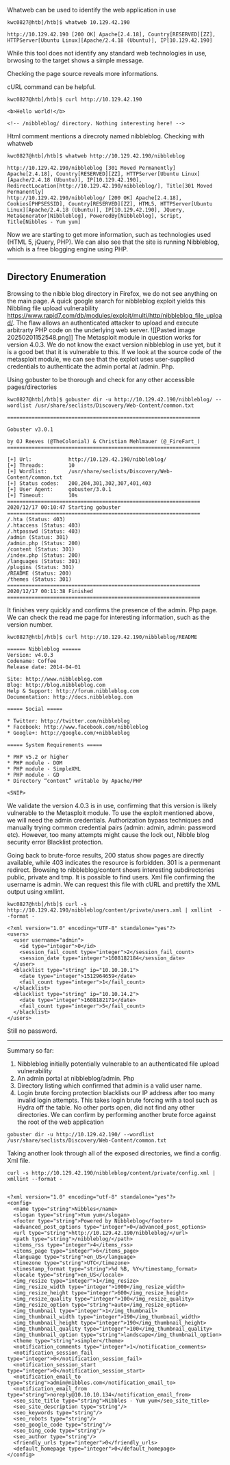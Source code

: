 Whatweb can be used to identify the web application in use

```
kwc0827@htb[/htb]$ whatweb 10.129.42.190

http://10.129.42.190 [200 OK] Apache[2.4.18], Country[RESERVED][ZZ], HTTPServer[Ubuntu Linux][Apache/2.4.18 (Ubuntu)], IP[10.129.42.190]
```
While this tool does not identify any standard web technologies in use, brwosing to the target shows a simple message.

Checking the page source reveals more informations.

 cURL command can be helpful.
```
kwc0827@htb[/htb]$ curl http://10.129.42.190

<b>Hello world!</b>

<!-- /nibbleblog/ directory. Nothing interesting here! -->
```

Html comment mentions a direcroty named nibbleblog. Checking with whatweb

```
kwc0827@htb[/htb]$ whatweb http://10.129.42.190/nibbleblog

http://10.129.42.190/nibbleblog [301 Moved Permanently] Apache[2.4.18], Country[RESERVED][ZZ], HTTPServer[Ubuntu Linux][Apache/2.4.18 (Ubuntu)], IP[10.129.42.190], RedirectLocation[http://10.129.42.190/nibbleblog/], Title[301 Moved Permanently]
http://10.129.42.190/nibbleblog/ [200 OK] Apache[2.4.18], Cookies[PHPSESSID], Country[RESERVED][ZZ], HTML5, HTTPServer[Ubuntu Linux][Apache/2.4.18 (Ubuntu)], IP[10.129.42.190], JQuery, MetaGenerator[Nibbleblog], PoweredBy[Nibbleblog], Script, Title[Nibbles - Yum yum]
```
Now we are starting to get more information, such as technologies used (HTML 5, jQuery, PHP). We can also see that the site is running Nibbleblog, which is a free blogging engine using PHP. 

-----
## Directory Enumeration

Browsing to the nibble blog directory in Firefox, we do not see anything on the main page. A quick google search for nibbleblog exploit yields this Nibbling file upload vulnerability https://www.rapid7.com/db/modules/exploit/multi/http/nibbleblog_file_upload/. The flaw allows an authenticated attacker to upload and execute arbitrarty PHP code on the underlying web server. ![[Pasted image 20250201152548.png]]
The Metasploit module in question works for version 4.0.3. We do not know the exact version nibbleblog in use yet, but it is a good bet that it is vulnerable to this. If we look at the source code of the metasploit module, we can see that the exploit uses user-supplied credentials to authenticate the admin portal at /admin. Php. 

Using gobuster to be thorough and check for any other accessible pages/directories

```
kwc0827@htb[/htb]$ gobuster dir -u http://10.129.42.190/nibbleblog/ --wordlist /usr/share/seclists/Discovery/Web-Content/common.txt

===============================================================

Gobuster v3.0.1

by OJ Reeves (@TheColonial) & Christian Mehlmauer (@_FireFart_)
===============================================================

[+] Url:            http://10.129.42.190/nibbleblog/
[+] Threads:        10
[+] Wordlist:       /usr/share/seclists/Discovery/Web-Content/common.txt
[+] Status codes:   200,204,301,302,307,401,403
[+] User Agent:     gobuster/3.0.1
[+] Timeout:        10s
===============================================================
2020/12/17 00:10:47 Starting gobuster
===============================================================
/.hta (Status: 403)
/.htaccess (Status: 403)
/.htpasswd (Status: 403)
/admin (Status: 301)
/admin.php (Status: 200)
/content (Status: 301)
/index.php (Status: 200)
/languages (Status: 301)
/plugins (Status: 301)
/README (Status: 200)
/themes (Status: 301)
===============================================================
2020/12/17 00:11:38 Finished
===============================================================
```
It finishes very quickly and confirms the presence of the admin. Php page. We can check the read me page for interesting information, such as the version number.

```
kwc0827@htb[/htb]$ curl http://10.129.42.190/nibbleblog/README

====== Nibbleblog ======
Version: v4.0.3
Codename: Coffee
Release date: 2014-04-01

Site: http://www.nibbleblog.com
Blog: http://blog.nibbleblog.com
Help & Support: http://forum.nibbleblog.com
Documentation: http://docs.nibbleblog.com

===== Social =====

* Twitter: http://twitter.com/nibbleblog
* Facebook: http://www.facebook.com/nibbleblog
* Google+: http://google.com/+nibbleblog

===== System Requirements =====

* PHP v5.2 or higher
* PHP module - DOM
* PHP module - SimpleXML
* PHP module - GD
* Directory “content” writable by Apache/PHP

<SNIP>
```
We validate the version 4.0.3 is in use, confirming that this version is likely vulnerable to the Metasploit module.
To use the exploit mentioned above, we will need the admin credentials. 
Authorization bypass techniques and manually trying  common credential pairs (admin: admin, admin: password etc). However, too many attempts might cause the lock out, Nibble blog security error Blacklist protection.

Going back to brute-force results, 200 status show pages are directly available, while 403 indicates the resource is forbidden. 301 is a permenant redirect. Browsing to nibbleblog/content shows interesting subdirectories public, private and tmp. It is possible to find users. Xml file confirming the username is admin.
We can request this file with cURL and prettify the XML output using xmllint.

```
kwc0827@htb[/htb]$ curl -s http://10.129.42.190/nibbleblog/content/private/users.xml | xmllint  --format -

<?xml version="1.0" encoding="UTF-8" standalone="yes"?>
<users>
  <user username="admin">
    <id type="integer">0</id>
    <session_fail_count type="integer">2</session_fail_count>
    <session_date type="integer">1608182184</session_date>
  </user>
  <blacklist type="string" ip="10.10.10.1">
    <date type="integer">1512964659</date>
    <fail_count type="integer">1</fail_count>
  </blacklist>
  <blacklist type="string" ip="10.10.14.2">
    <date type="integer">1608182171</date>
    <fail_count type="integer">5</fail_count>
  </blacklist>
</users>
```
Still no password.

----
Summary so far:
1. Nibbleblog initially potentially vulnerable to an authenticated file upload vulnerability
2. An admin portal at nibbleblog/admin. Php
3. Directory listing which confirmed that admin is a valid user name.
4. Login brute forcing protection blacklists our IP address after too many invalid login attempts. This takes login brute forcing with a tool such as Hydra off the table. 
No other ports open, did not find any other directories. We can confirm by performing another brute force against the root of the web application

```
gobuster dir -u http://10.129.42.190/ --wordlist /usr/share/seclists/Discovery/Web-Content/common.txt
```

Taking another look through all of the exposed directories, we find a config. Xml file. 
```
curl -s http://10.129.42.190/nibbleblog/content/private/config.xml | xmllint --format -


<?xml version="1.0" encoding="utf-8" standalone="yes"?>
<config>
  <name type="string">Nibbles</name>
  <slogan type="string">Yum yum</slogan>
  <footer type="string">Powered by Nibbleblog</footer>
  <advanced_post_options type="integer">0</advanced_post_options>
  <url type="string">http://10.129.42.190/nibbleblog/</url>
  <path type="string">/nibbleblog/</path>
  <items_rss type="integer">4</items_rss>
  <items_page type="integer">6</items_page>
  <language type="string">en_US</language>
  <timezone type="string">UTC</timezone>
  <timestamp_format type="string">%d %B, %Y</timestamp_format>
  <locale type="string">en_US</locale>
  <img_resize type="integer">1</img_resize>
  <img_resize_width type="integer">1000</img_resize_width>
  <img_resize_height type="integer">600</img_resize_height>
  <img_resize_quality type="integer">100</img_resize_quality>
  <img_resize_option type="string">auto</img_resize_option>
  <img_thumbnail type="integer">1</img_thumbnail>
  <img_thumbnail_width type="integer">190</img_thumbnail_width>
  <img_thumbnail_height type="integer">190</img_thumbnail_height>
  <img_thumbnail_quality type="integer">100</img_thumbnail_quality>
  <img_thumbnail_option type="string">landscape</img_thumbnail_option>
  <theme type="string">simpler</theme>
  <notification_comments type="integer">1</notification_comments>
  <notification_session_fail type="integer">0</notification_session_fail>
  <notification_session_start type="integer">0</notification_session_start>
  <notification_email_to type="string">admin@nibbles.com</notification_email_to>
  <notification_email_from type="string">noreply@10.10.10.134</notification_email_from>
  <seo_site_title type="string">Nibbles - Yum yum</seo_site_title>
  <seo_site_description type="string"/>
  <seo_keywords type="string"/>
  <seo_robots type="string"/>
  <seo_google_code type="string"/>
  <seo_bing_code type="string"/>
  <seo_author type="string"/>
  <friendly_urls type="integer">0</friendly_urls>
  <default_homepage type="integer">0</default_homepage>
</config>
```
